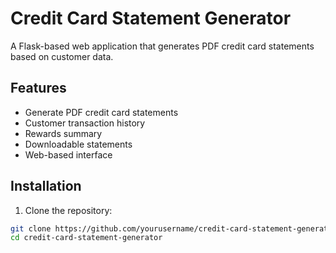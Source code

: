 # Credit Card Statement Generator

A Flask-based web application that generates PDF credit card statements based on customer data.

## Features

- Generate PDF credit card statements
- Customer transaction history
- Rewards summary
- Downloadable statements
- Web-based interface

## Installation

1. Clone the repository:
```bash
git clone https://github.com/yourusername/credit-card-statement-generator.git
cd credit-card-statement-generator